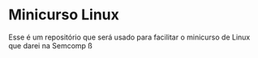 Minicurso Linux
===============

Esse é um repositório que será usado para facilitar o minicurso de Linux que darei na Semcomp ß
